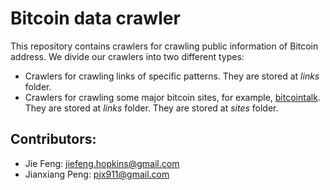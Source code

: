 Bitcoin data crawler
====================
This repository contains crawlers for crawling public information of Bitcoin address. 
We divide our crawlers into two different types:
* Crawlers for crawling links of specific patterns. They are stored at *links* folder.
* Crawlers for crawling some major bitcoin sites, for example, [bitcointalk](bitcointalk.org). 
They are stored at *links* folder. They are stored at *sites* folder.

Contributors:
-----
* Jie Feng: jiefeng.hopkins@gmail.com
* Jianxiang Peng: pjx911@gmail.com
